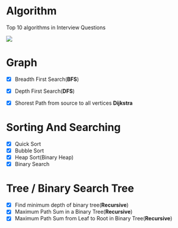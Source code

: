 # Algorithm

Top 10 algorithms in Interview Questions

![](https://ws3.sinaimg.cn/large/006tNc79gy1fl3nqbhr5xj30qo0go0vt.jpg)

# Graph
- [x] Breadth First Search(**BFS**)
- [x] Depth First Search(**DFS**)
- [x] Shorest Path from source to all vertices **Dijkstra**


# Sorting And Searching
- [x] Quick Sort
- [x] Bubble Sort
- [x] Heap Sort(Binary Heap)
- [x] Binary Search

# Tree / Binary Search Tree
- [x] Find minimum depth of binary tree(**Recursive**)
- [x] Maximum Path Sum in a Binary Tree(**Recursive**)
- [x] Maximum Path Sum from Leaf to Root in Binary Tree(**Recursive**)
